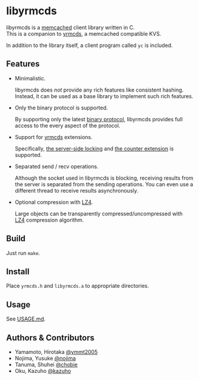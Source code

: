libyrmcds
=========

libyrmcds is a [memcached][] client library written in C.  
This is a companion to [yrmcds][], a memcached compatible KVS.

In addition to the library itself, a client program called `yc` is included.

Features
--------

* Minimalistic.

    libyrmcds does *not* provide any rich features like consistent hashing.
    Instead, it can be used as a base library to implement such rich
    features.

* Only the binary protocol is supported.

    By supporting only the latest [binary protocol][binprot], libyrmcds
    provides full access to the every aspect of the protocol.

* Support for [yrmcds][] extensions.

    Specifically, [the server-side locking][locking] and [the counter extension][counter] is supported.

* Separated send / recv operations.

    Although the socket used in libyrmcds is blocking, receiving results
    from the server is separated from the sending operations.  You can
    even use a different thread to receive results asynchronously.

* Optional compression with [LZ4][].

    Large objects can be transparently compressed/uncompressed with
    [LZ4][] compression algorithm.

Build
-----

Just run `make`.

Install
-------

Place `yrmcds.h` and `libyrmcds.a` to appropriate directories.

Usage
-----

See [USAGE.md](USAGE.md).

Authors & Contributors
----------------------

* Yamamoto, Hirotaka [@ymmt2005](https://github.com/ymmt2005)
* Nojima, Yusuke [@nojima](https://github.com/nojima)
* Tanuma, Shuhei [@chobie](https://github.com/chobie)
* Oku, Kazuho [@kazuho](https://github.com/kazuho)

[memcached]: http://memcached.org/
[yrmcds]: http://cybozu.github.io/yrmcds/
[binprot]: https://code.google.com/p/memcached/wiki/BinaryProtocolRevamped
[locking]: https://github.com/cybozu/yrmcds/blob/master/docs/locking.md
[counter]: https://github.com/cybozu/yrmcds/blob/master/docs/counter.md
[LZ4]: https://code.google.com/p/lz4/
